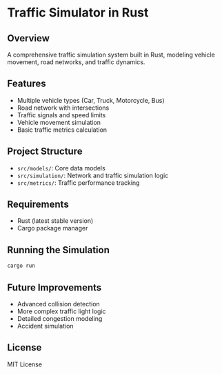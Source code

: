 # Traffic Simulator in Rust

## Overview

A comprehensive traffic simulation system built in Rust, modeling vehicle movement, road networks, and traffic dynamics.

## Features

- Multiple vehicle types (Car, Truck, Motorcycle, Bus)
- Road network with intersections
- Traffic signals and speed limits
- Vehicle movement simulation
- Basic traffic metrics calculation

## Project Structure

- `src/models/`: Core data models
- `src/simulation/`: Network and traffic simulation logic
- `src/metrics/`: Traffic performance tracking

## Requirements

- Rust (latest stable version)
- Cargo package manager

## Running the Simulation

```bash
cargo run
```

## Future Improvements

- Advanced collision detection
- More complex traffic light logic
- Detailed congestion modeling
- Accident simulation

## License

MIT License
